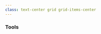 ```yaml
---
class: text-center grid grid-items-center
---
```

<div>

### Tools

<div class="flex gap-4 flex-justify-center mt-10">

<Card text="npm">
    <logos-npm-icon style="font-size: 50px;" />
</Card>

<Card text="Vite">
    <logos-vitejs style="font-size: 50px;" />
</Card>

<Card text="Vitest">
    <logos-vitest style="font-size: 50px;" />
</Card>

<Card text="ESLint">
    <logos-eslint style="font-size: 50px;" />
</Card>

</div>
</div>

<!-- 
We will also need a linter.

If you are not familiar with linters, they are tools that statically analyze you code, and prevent you from doing potentially silly things.

 -->